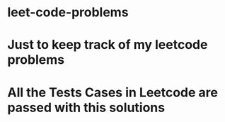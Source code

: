 # leet-code-problems
# Just to keep track of my leetcode problems
# All the Tests Cases in Leetcode are passed with this solutions
